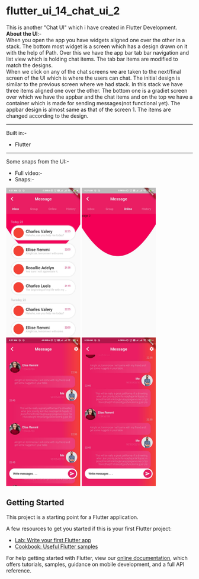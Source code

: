 # flutter_ui_14_chat_ui_2

This is another "Chat UI" which i have created in Flutter Development.
<br>
**About the UI**:-<br>
When you open the app you have widgets aligned one over the other in a stack. The bottom most widget is a screen which has a design drawn on it with the help of Path. Over this we have the app bar tab bar navigation and list view which is holding chat items. The tab bar items are modified to match the designs.<br>
When we click on any of the chat screens we are taken to the next/final screen of the UI which is where the users can chat. The initial design is similar to the previous screen where we had stack. In this stack we have three items aligned one over the other. The bottom one is a gradiet screen over which we have the appbar and the chat items and on the top we have a container which is made for sending messages(not functional yet). The appbar design is almost same as that of the screen 1. The items are changed according to the design.<br>
___
Built in:-
* Flutter
___
Some snaps from the UI:-
* Full video:-
* Snaps:-
<p>
<img src="screenshots/1.jpeg" height=400>
<img src="screenshots/2.jpeg" height=400>
<img src="screenshots/3.jpeg" height=400>
<img src="screenshots/4.jpeg" height=400>
</p>


## Getting Started

This project is a starting point for a Flutter application.

A few resources to get you started if this is your first Flutter project:

- [Lab: Write your first Flutter app](https://flutter.dev/docs/get-started/codelab)
- [Cookbook: Useful Flutter samples](https://flutter.dev/docs/cookbook)

For help getting started with Flutter, view our
[online documentation](https://flutter.dev/docs), which offers tutorials,
samples, guidance on mobile development, and a full API reference.
